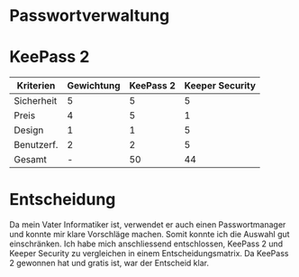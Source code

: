 # Passwortverwaltung

# KeePass 2

|  Kriterien  | Gewichtung | KeePass 2 | Keeper Security |
|-------------|------------|-----------|-----------------|
|  Sicherheit |     5      |     5     |        5        |
|  Preis      |     4      |     5     |        1        |
|  Design     |     1      |     1     |        5        |
|  Benutzerf. |     2      |     2     |        5        |
|  Gesamt     |     -      |     50    |        44       |



# Entscheidung

Da mein Vater Informatiker ist, verwendet er auch einen Passwortmanager und konnte mir klare Vorschläge machen. Somit konnte ich die Auswahl gut einschränken. Ich habe mich anschliessend entschlossen, KeePass 2 und Keeper Security zu vergleichen in einem Entscheidungsmatrix. Da KeePass 2 gewonnen hat und gratis ist, war der Entscheid klar.
